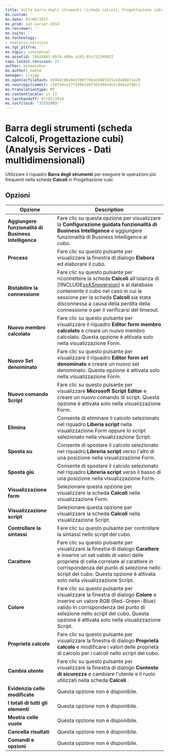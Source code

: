 ```yaml
---
title: Sulla barra degli strumenti (scheda calcoli, Progettazione cubi) (Analysis Services - dati multidimensionali) | Microsoft Docs
ms.custom: ''
ms.date: 03/06/2017
ms.prod: sql-server-2014
ms.reviewer: ''
ms.suite: ''
ms.technology:
- analysis-services
ms.tgt_pltfrm: ''
ms.topic: conceptual
ms.assetid: 74b1d8b1-6bf4-490a-a181-03cc52348952
caps.latest.revision: 25
author: minewiskan
ms.author: owend
manager: craigg
ms.openlocfilehash: b596dc89e9e5f00f70bee5687d15a1da08071e20
ms.sourcegitcommit: c18fadce27f330e1d4f36549414e5c84ba2f46c2
ms.translationtype: MT
ms.contentlocale: it-IT
ms.lasthandoff: 07/02/2018
ms.locfileid: "37252993"
---
```

# <a name="toolbar-calculations-tab-cube-designer-analysis-services---multidimensional-data"></a>Barra degli strumenti (scheda Calcoli, Progettazione cubi) (Analysis Services - Dati multidimensionali)
  Utilizzare il riquadro **Barra degli strumenti** per eseguire le operazioni più frequenti nella scheda **Calcoli** in Progettazione cubi.  
  
## <a name="options"></a>Opzioni  
  
|Opzione|Description|  
|------------|-----------------|  
|**Aggiungere funzionalità di Business Intelligence**|Fare clic su questa opzione per visualizzare la **Configurazione guidata funzionalità di Business Intelligence** e aggiungere funzionalità di Business Intelligence al cubo.|  
|**Process**|Fare clic su questo pulsante per visualizzare la finestra di dialogo **Elabora** ed elaborare il cubo.|  
|**Ristabilire la connessione**|Fare clic su questo pulsante per riconnettere la scheda **Calcoli** all'istanza di [!INCLUDE[ssASnoversion](../includes/ssasnoversion-md.md)] e al database contenente il cubo nel caso in cui la sessione per la scheda **Calcoli** sia stata disconnessa a causa della perdita della connessione o per il verificarsi del timeout.|  
|**Nuovo membro calcolato**|Fare clic su questo pulsante per visualizzare il riquadro **Editor form membro calcolato** e creare un nuovo membro calcolato. Questa opzione è attivata solo nella visualizzazione Form.|  
|**Nuovo Set denominato**|Fare clic su questo pulsante per visualizzare il riquadro **Editor form set denominato** e creare un nuovo set denominato. Questa opzione è attivata solo nella visualizzazione Form.|  
|**Nuovo comando Script**|Fare clic su questo pulsante per visualizzare **Microsoft Script Editor** e creare un nuovo comando di script. Questa opzione è attivata solo nella visualizzazione Form.|  
|**Elimina**|Consente di eliminare il calcolo selezionato nel riquadro **Liberia script** nella visualizzazione Form oppure lo script selezionato nella visualizzazione Script.|  
|**Sposta su**|Consente di spostare il calcolo selezionato nel riquadro **Libreria script** verso l'alto di una posizione nella visualizzazione Form.|  
|**Sposta giù**|Consente di spostare il calcolo selezionato nel riquadro **Libreria script** verso il basso di una posizione nella visualizzazione Form.|  
|**Visualizzazione form**|Selezionare questa opzione per visualizzare la scheda **Calcoli** nella visualizzazione Form.|  
|**Visualizzazione script**|Selezionare questa opzione per visualizzare la scheda **Calcoli** nella visualizzazione Script.|  
|**Controllare la sintassi**|Fare clic su questo pulsante per controllare la sintassi nello script del cubo.|  
|**Carattere**|Fare clic su questo pulsante per visualizzare la finestra di dialogo **Carattere** e inserire un set valido di valori delle proprietà di cella correlate al carattere in corrispondenza del punto di selezione nello script del cubo. Questa opzione è attivata solo nella visualizzazione Script.|  
|**Colore**|Fare clic su questo pulsante per visualizzare la finestra di dialogo **Colore** e inserire un valore RGB (Red-Green-Blue) valido in corrispondenza del punto di selezione nello script del cubo. Questa opzione è attivata solo nella visualizzazione Script.|  
|**Proprietà calcolo**|Fare clic su questo pulsante per visualizzare la finestra di dialogo **Proprietà calcolo** e modificare i valori delle proprietà di calcolo per i calcoli nello script del cubo.|  
|**Cambia utente**|Fare clic su questo pulsante per visualizzare la finestra di dialogo **Contesto di sicurezza** e cambiare l'utente e il ruolo utilizzati nella scheda **Calcoli** .|  
|**Evidenzia celle modificate**|Questa opzione non è disponibile.|  
|**I totali di tutti gli elementi**|Questa opzione non è disponibile.|  
|**Mostra celle vuote**|Questa opzione non è disponibile.|  
|**Cancella risultati**|Questa opzione non è disponibile.|  
|**Comandi e opzioni**|Questa opzione non è disponibile.|  
  
  
